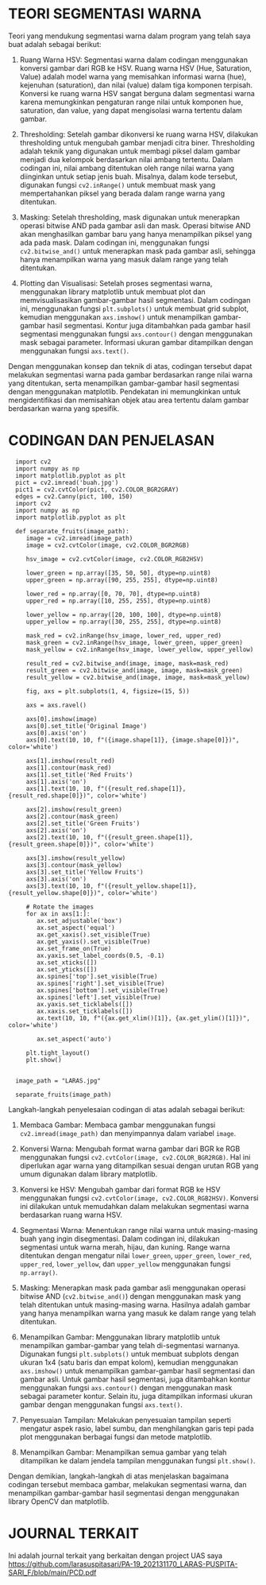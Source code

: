 
# TEORI SEGMENTASI WARNA
Teori yang mendukung segmentasi warna dalam program yang telah saya buat adalah sebagai berikut:

1. Ruang Warna HSV:
   Segmentasi warna dalam codingan menggunakan konversi gambar dari RGB ke HSV. Ruang warna HSV (Hue, Saturation, Value) adalah model warna yang memisahkan informasi warna (hue), kejenuhan (saturation), dan nilai (value) dalam tiga komponen terpisah. Konversi ke ruang warna HSV sangat berguna dalam segmentasi warna karena memungkinkan pengaturan range nilai untuk komponen hue, saturation, dan value, yang dapat mengisolasi warna tertentu dalam gambar.

2. Thresholding:
   Setelah gambar dikonversi ke ruang warna HSV, dilakukan thresholding untuk mengubah gambar menjadi citra biner. Thresholding adalah teknik yang digunakan untuk membagi piksel dalam gambar menjadi dua kelompok berdasarkan nilai ambang tertentu. Dalam codingan ini, nilai ambang ditentukan oleh range nilai warna yang diinginkan untuk setiap jenis buah. Misalnya, dalam kode tersebut, digunakan fungsi `cv2.inRange()` untuk membuat mask yang mempertahankan piksel yang berada dalam range warna yang ditentukan.

3. Masking:
   Setelah thresholding, mask digunakan untuk menerapkan operasi bitwise AND pada gambar asli dan mask. Operasi bitwise AND akan menghasilkan gambar baru yang hanya menampilkan piksel yang ada pada mask. Dalam codingan ini, menggunakan fungsi `cv2.bitwise_and()` untuk menerapkan mask pada gambar asli, sehingga hanya menampilkan warna yang masuk dalam range yang telah ditentukan.

4. Plotting dan Visualisasi:
   Setelah proses segmentasi warna, menggunakan library matplotlib untuk membuat plot dan memvisualisasikan gambar-gambar hasil segmentasi. Dalam codingan ini, menggunakan fungsi `plt.subplots()` untuk membuat grid subplot, kemudian menggunakan `axs.imshow()` untuk menampilkan gambar-gambar hasil segmentasi. Kontur juga ditambahkan pada gambar hasil segmentasi menggunakan fungsi `axs.contour()` dengan menggunakan mask sebagai parameter. Informasi ukuran gambar ditampilkan dengan menggunakan fungsi `axs.text()`.

Dengan menggunakan konsep dan teknik di atas, codingan tersebut dapat melakukan segmentasi warna pada gambar berdasarkan range nilai warna yang ditentukan, serta menampilkan gambar-gambar hasil segmentasi dengan menggunakan matplotlib. Pendekatan ini memungkinkan untuk mengidentifikasi dan memisahkan objek atau area tertentu dalam gambar berdasarkan warna yang spesifik.

# CODINGAN DAN PENJELASAN

      import cv2
      import numpy as np
      import matplotlib.pyplot as plt
      pict = cv2.imread('buah.jpg')
      pict1 = cv2.cvtColor(pict, cv2.COLOR_BGR2GRAY)
      edges = cv2.Canny(pict, 100, 150) 
      import cv2
      import numpy as np
      import matplotlib.pyplot as plt

      def separate_fruits(image_path):
         image = cv2.imread(image_path)
         image = cv2.cvtColor(image, cv2.COLOR_BGR2RGB)

         hsv_image = cv2.cvtColor(image, cv2.COLOR_RGB2HSV)

         lower_green = np.array([35, 50, 50], dtype=np.uint8)
         upper_green = np.array([90, 255, 255], dtype=np.uint8)

         lower_red = np.array([0, 70, 70], dtype=np.uint8)
         upper_red = np.array([10, 255, 255], dtype=np.uint8)

         lower_yellow = np.array([20, 100, 100], dtype=np.uint8)
         upper_yellow = np.array([30, 255, 255], dtype=np.uint8)

         mask_red = cv2.inRange(hsv_image, lower_red, upper_red)
         mask_green = cv2.inRange(hsv_image, lower_green, upper_green)
         mask_yellow = cv2.inRange(hsv_image, lower_yellow, upper_yellow)

         result_red = cv2.bitwise_and(image, image, mask=mask_red)
         result_green = cv2.bitwise_and(image, image, mask=mask_green)
         result_yellow = cv2.bitwise_and(image, image, mask=mask_yellow)

         fig, axs = plt.subplots(1, 4, figsize=(15, 5))

         axs = axs.ravel()

         axs[0].imshow(image)
         axs[0].set_title('Original Image')
         axs[0].axis('on')
         axs[0].text(10, 10, f"({image.shape[1]}, {image.shape[0]})", color='white')

         axs[1].imshow(result_red)
         axs[1].contour(mask_red)
         axs[1].set_title('Red Fruits')
         axs[1].axis('on')
         axs[1].text(10, 10, f"({result_red.shape[1]}, {result_red.shape[0]})", color='white')

         axs[2].imshow(result_green)
         axs[2].contour(mask_green)
         axs[2].set_title('Green Fruits')
         axs[2].axis('on')
         axs[2].text(10, 10, f"({result_green.shape[1]}, {result_green.shape[0]})", color='white')

         axs[3].imshow(result_yellow)
         axs[3].contour(mask_yellow)
         axs[3].set_title('Yellow Fruits')
         axs[3].axis('on')
         axs[3].text(10, 10, f"({result_yellow.shape[1]}, {result_yellow.shape[0]})", color='white')

         # Rotate the images
         for ax in axs[1:]:
            ax.set_adjustable('box')
            ax.set_aspect('equal')
            ax.get_xaxis().set_visible(True)
            ax.get_yaxis().set_visible(True)
            ax.set_frame_on(True)
            ax.yaxis.set_label_coords(0.5, -0.1)
            ax.set_xticks([])
            ax.set_yticks([])
            ax.spines['top'].set_visible(True)
            ax.spines['right'].set_visible(True)
            ax.spines['bottom'].set_visible(True)
            ax.spines['left'].set_visible(True)
            ax.yaxis.set_ticklabels([])
            ax.xaxis.set_ticklabels([])
            ax.text(10, 10, f"({ax.get_xlim()[1]}, {ax.get_ylim()[1]})", color='white')

            ax.set_aspect('auto')

         plt.tight_layout()
         plt.show()


      image_path = "LARAS.jpg"

      separate_fruits(image_path)

Langkah-langkah penyelesaian codingan di atas adalah sebagai berikut:

1. Membaca Gambar: 
   Membaca gambar menggunakan fungsi `cv2.imread(image_path)` dan menyimpannya dalam variabel `image`.

2. Konversi Warna:
   Mengubah format warna gambar dari BGR ke RGB menggunakan fungsi `cv2.cvtColor(image, cv2.COLOR_BGR2RGB)`. Hal ini diperlukan agar warna yang ditampilkan sesuai dengan urutan RGB yang umum digunakan dalam library matplotlib.

3. Konversi ke HSV:
   Mengubah gambar dari format RGB ke HSV menggunakan fungsi `cv2.cvtColor(image, cv2.COLOR_RGB2HSV)`. Konversi ini dilakukan untuk memudahkan dalam melakukan segmentasi warna berdasarkan ruang warna HSV.

4. Segmentasi Warna:
   Menentukan range nilai warna untuk masing-masing buah yang ingin disegmentasi. Dalam codingan ini, dilakukan segmentasi untuk warna merah, hijau, dan kuning. Range warna ditentukan dengan mengatur nilai `lower_green`, `upper_green`, `lower_red`, `upper_red`, `lower_yellow`, dan `upper_yellow` menggunakan fungsi `np.array()`.

5. Masking:
   Menerapkan mask pada gambar asli menggunakan operasi bitwise AND (`cv2.bitwise_and()`) dengan menggunakan mask yang telah ditentukan untuk masing-masing warna. Hasilnya adalah gambar yang hanya menampilkan warna yang masuk ke dalam range yang telah ditentukan.

6. Menampilkan Gambar:
   Menggunakan library matplotlib untuk menampilkan gambar-gambar yang telah di-segmentasi warnanya. Digunakan fungsi `plt.subplots()` untuk membuat subplots dengan ukuran 1x4 (satu baris dan empat kolom), kemudian menggunakan `axs.imshow()` untuk menampilkan gambar-gambar hasil segmentasi dan gambar asli. Untuk gambar hasil segmentasi, juga ditambahkan kontur menggunakan fungsi `axs.contour()` dengan menggunakan mask sebagai parameter kontur. Selain itu, juga ditampilkan informasi ukuran gambar dengan menggunakan fungsi `axs.text()`.

7. Penyesuaian Tampilan:
   Melakukan penyesuaian tampilan seperti mengatur aspek rasio, label sumbu, dan menghilangkan garis tepi pada plot menggunakan berbagai fungsi dan metode matplotlib.

8. Menampilkan Gambar:
   Menampilkan semua gambar yang telah ditampilkan ke dalam jendela tampilan menggunakan fungsi `plt.show()`.

Dengan demikian, langkah-langkah di atas menjelaskan bagaimana codingan tersebut membaca gambar, melakukan segmentasi warna, dan menampilkan gambar-gambar hasil segmentasi dengan menggunakan library OpenCV dan matplotlib.

# JOURNAL TERKAIT
Ini adalah journal terkait yang berkaitan dengan project UAS saya https://github.com/larasuspitasari/PA-19_202131170_LARAS-PUSPITA-SARI_F/blob/main/PCD.pdf